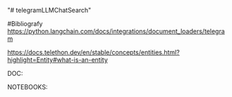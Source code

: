 "# telegramLLMChatSearch" 

#Bibliografy
  https://python.langchain.com/docs/integrations/document_loaders/telegram
  
  https://docs.telethon.dev/en/stable/concepts/entities.html?highlight=Entity#what-is-an-entity
  
 DOC:
   
 
 NOTEBOOKS:
